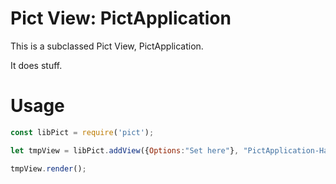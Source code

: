 # Pict View: PictApplication

This is a subclassed Pict View, PictApplication.

It does stuff.

# Usage

```js
const libPict = require('pict');

let tmpView = libPict.addView({Options:"Set here"}, "PictApplication-Hash", require(pict-application));

tmpView.render();
```